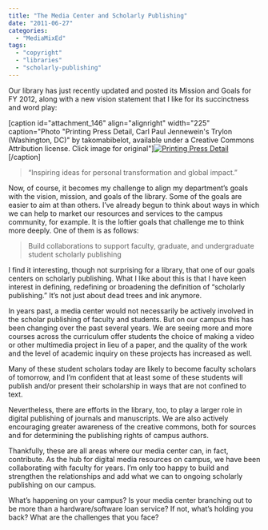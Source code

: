 ```yaml
---
title: "The Media Center and Scholarly Publishing"
date: "2011-06-27"
categories: 
  - "MediaMixEd"
tags: 
  - "copyright"
  - "libraries"
  - "scholarly-publishing"
---
```


Our library has just recently updated and posted its Mission and Goals for FY 2012, along with a new vision statement that I like for its succinctness and word play:

\[caption id="attachment\_146" align="alignright" width="225" caption="Photo "Printing Press Detail, Carl Paul Jennewein's Trylon (Washington, DC)" by takomabibelot, available under a Creative Commons Attribution license. Click image for original"\][![](http://mediamixed.files.wordpress.com/2011/06/press.jpg?w=225 "Printing Press Detail")](http://www.flickr.com/photos/takomabibelot/2939690398/)\[/caption\]

> “Inspiring ideas for personal transformation and global impact.”

Now, of course, it becomes my challenge to align my department’s goals with the vision, mission, and goals of the library. Some of the goals are easier to aim at than others. I’ve already begun to think about ways in which we can help to market our resources and services to the campus community, for example. It is the loftier goals that challenge me to think more deeply. One of them is as follows:

> Build collaborations to support faculty, graduate, and undergraduate student scholarly publishing

I find it interesting, though not surprising for a library, that one of our goals centers on scholarly publishing. What I like about this is that I have keen interest in defining, redefining or broadening the definition of “scholarly publishing.” It’s not just about dead trees and ink anymore.

In years past, a media center would not necessarily be actively involved in the scholar publishing of faculty and students. But on our campus this has been changing over the past several years. We are seeing more and more courses across the curriculum offer students the choice of making a video or other multimedia project in lieu of a paper, and the quality of the work and the level of academic inquiry on these projects has increased as well.

Many of these student scholars today are likely to become faculty scholars of tomorrow, and I’m confident that at least some of these students will publish and/or present their scholarship in ways that are not confined to text.

Nevertheless, there are efforts in the library, too, to play a larger role in digital publishing of journals and manuscripts. We are also actively encouraging greater awareness of the creative commons, both for sources and for determining the publishing rights of campus authors.

Thankfully, these are all areas where our media center can, in fact, contribute. As the hub for digital media resources on campus, we have been collaborating with faculty for years. I’m only too happy to build and strengthen the relationships and add what we can to ongoing scholarly publishing on our campus.

What’s happening on your campus? Is your media center branching out to be more than a hardware/software loan service? If not, what’s holding you back? What are the challenges that you face?
